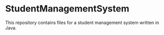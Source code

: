 # StudentManagementSystem
This repository contains files for a student management system written in Java.
